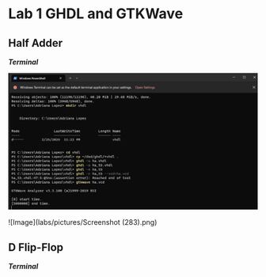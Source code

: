 # Lab 1 GHDL and GTKWave

## Half Adder 
***Terminal***

![image](https://raw.githubusercontent.com/Alopez1607/CPE322/main/labs/pictures/Screenshot%20(277).png)

![Image](labs/pictures/Screenshot (283).png)

## D Flip-Flop

***Terminal***




